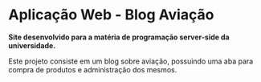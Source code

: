 # Aplicação Web - Blog Aviação

__Site desenvolvido para a matéria de programação server-side da universidade.__ 

Este projeto consiste em um blog sobre aviação, possuindo uma aba para compra de produtos e administração
dos mesmos.